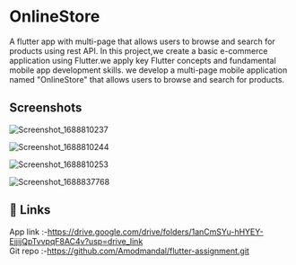 


# OnlineStore

A flutter app with multi-page that allows users to browse and search for products using rest API.
In this project,we create a basic e-commerce application using Flutter.we apply key Flutter concepts and fundamental mobile app development skills. we develop  a multi-page mobile application named "OnlineStore" that allows users to browse and search for products.


## Screenshots

![Screenshot_1688810237](https://github.com/Amodmandal/flutter-assignment/assets/80683174/a825fbc3-84f5-4684-9bc8-17cdd0bfc21e)

![Screenshot_1688810244](https://github.com/Amodmandal/flutter-assignment/assets/80683174/3e8ece8b-b501-417f-a81b-6e1cf80fb6f6)

![Screenshot_1688810253](https://github.com/Amodmandal/flutter-assignment/assets/80683174/62dccd7b-9429-4e77-941a-086fbb616375)

![Screenshot_1688837768](https://github.com/Amodmandal/flutter-assignment/assets/80683174/161e22dd-a3f3-4d01-bc45-b4e51ab35487)
## 🔗 Links

App link :-https://drive.google.com/drive/folders/1anCmSYu-hHYEY-EjjijQpTvvpqF8AC4v?usp=drive_link  
Git repo :-https://github.com/Amodmandal/flutter-assignment.git

